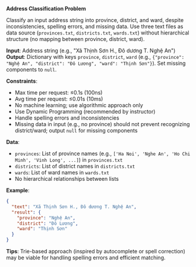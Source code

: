 **Address Classification Problem**

Classify an input address string into province, district, and ward, despite inconsistencies, spelling errors, and missing data. Use three text files as data source (`provinces.txt`, `districts.txt`, `wards.txt`) without hierarchical structure (no mapping between province, district, ward).

**Input**: Address string (e.g., "Xã Thịnh Sơn H., Đô dương T. Nghệ An")
**Output**: Dictionary with keys `province`, `district`, `ward` (e.g., `{"province": "Nghệ An", "district": "Đô Lương", "ward": "Thịnh Sơn"}`). Set missing components to `null`.

**Constraints**:

- Max time per request: ≤0.1s (100ns)
- Avg time per request: ≤0.01s (10ms)
- No machine learning; use algorithmic approach only
- Use Dynamic Programming (recommended by instructor)
- Handle spelling errors and inconsistencies
- Missing data in input (e.g., no province) should not prevent recognizing district/ward; output `null` for missing components

**Data**:

- `provinces`: List of province names (e.g., `['Ha Noi', 'Nghe An', 'Ho Chi Minh', 'Vinh Long', ...]`) in `provinces.txt`
- `districts`: List of district names in `districts.txt`
- `wards`: List of ward names in `wards.txt`
- No hierarchical relationships between lists

**Example**:

```json
{
  "text": "Xã Thịnh Sơn H., Đô dương T. Nghệ An",
  "result": {
    "province": "Nghệ An",
    "district": "Đô Lương",
    "ward": "Thịnh Sơn"
  }
}
```

**Tips**: Trie-based approach (inspired by autocomplete or spell correction) may be viable for handling spelling errors and efficient matching.
